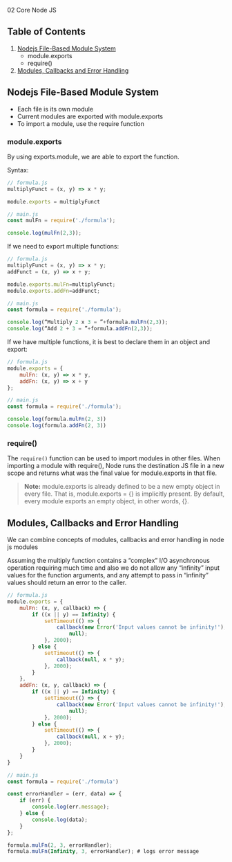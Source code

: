 02 Core Node JS

## Table of Contents

1. [Nodejs File-Based Module System](##)
    - module.exports
    - require()
2. [Modules, Callbacks and Error Handling](##) 


## Nodejs File-Based Module System

- Each file is its own module
- Current modules are exported with module.exports
- To import a module, use the require function

### module.exports

By using exports.module, we are able to export the function. 

Syntax:

```js    
// formula.js
multiplyFunct = (x, y) => x * y;

module.exports = multiplyFunct

// main.js
const mulFn = require('./formula');

console.log(mulFn(2,3));
```

If we need to export multiple functions:

```js
// formula.js
multiplyFunct = (x, y) => x * y;
addFunct = (x, y) => x + y;

module.exports.mulFn=multiplyFunct;
module.exports.addFn=addFunct;

// main.js
const formula = require('./formula');

console.log(“Multiply 2 x 3 = ”+formula.mulFn(2,3));
console.log(“Add 2 + 3 = ”+formula.addFn(2,3));
```

If we have multiple functions, it is best to declare them in an object and export:

```js    
// formula.js
module.exports = {
    mulFn: (x, y) => x * y,
    addFn: (x, y) => x + y
};

// main.js
const formula = require('./formula');

console.log(formula.mulFn(2, 3))
console.log(formula.addFn(2, 3))
```

### require()
The ```require()``` function can be used to import modules in other files. When importing a module with require(), Node runs the destination JS file in a new scope and returns what was the final value for module.exports in that file.

> __Note:__ module.exports is already defined to be a new empty object in every file. That is, module.exports = {} is implicitly present. By default, every module exports an empty object, in other words, {}.

## Modules, Callbacks and Error Handling

We can combine concepts of modules, callbacks and error handling in node js modules

Assuming the multiply function contains a “complex” I/O asynchronous operation requiring much time and also we do not allow any “infinity” input values for the function arguments, and any attempt to pass in “infinity” values should return an error to the caller. 

```js    
// formula.js
module.exports = {
    mulFn: (x, y, callback) => {
        if ((x || y) == Infinity) {
            setTimeout(() => {
                callback(new Error('Input values cannot be infinity!'),
                    null);
            }, 2000);
        } else {
            setTimeout(() => {
                callback(null, x * y);
            }, 2000);
        }
    },
    addFn: (x, y, callback) => {
        if ((x || y) == Infinity) {
            setTimeout(() => {
                callback(new Error('Input values cannot be infinity!'),
                    null);
            }, 2000);
        } else {
            setTimeout(() => {
                callback(null, x + y);
            }, 2000);
        }
    }
}

// main.js
const formula = require('./formula')

const errorHandler = (err, data) => {
    if (err) {
        console.log(err.message);
    } else {
        console.log(data);
    }
};

formula.mulFn(2, 3, errorHandler);
formula.mulFn(Infinity, 3, errorHandler); # logs error message 
```

